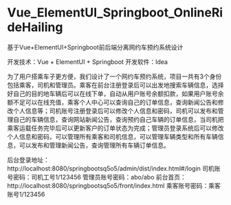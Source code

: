 # Vue_ElementUI_Springboot_OnlineRideHailing
基于Vue+ElementUI+Springboot前后端分离网约车预约系统设计

开发技术：Vue + ElementUI + Springboot  开发软件：Idea

  为了用户搭乘车子更方便，我们设计了一个网约车预约系统，项目一共有3个身份包括乘客，司机和管理员。乘客在前台注册登录后可以出发地搜索车辆信息，选择好自己的目的地车辆后可以在线下单，自动从用户账号余额扣款，如果用户账号余额不足可以在线充值，乘客个人中心可以查询自己的订单信息，查询新闻公告和修改个人信息等；司机账号注册登录后可以修改个人信息和密码，司机可以发布和管理自己的车辆信息，查询网站新闻公告，查询预约自己车辆的订单信息，当司机把乘客运载任务完毕后可以更新客户的订单状态为完成；管理员登录系统后可以修改个人信息和密码，可以管理所有乘客和司机信息，可以管理车辆类型和所有车辆信息，可以发布和管理新闻公告，查询管理所有车辆订单信息。

后台登录地址：http://localhost:8080/springbootsq5o5/admin/dist/index.html#/login
司机账号密码：司机工号1/123456
管理员账号密码：abo/abo
前台首页：http://localhost:8080/springbootsq5o5/front/index.html
乘客账号密码：乘客账号1/123456
